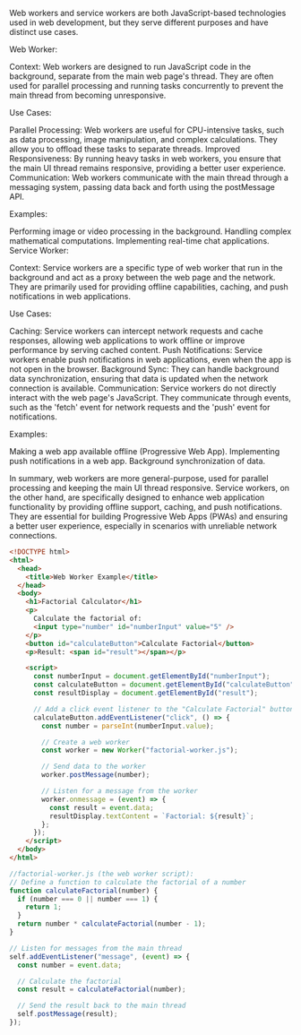 Web workers and service workers are both JavaScript-based technologies used in web development, but they serve different purposes and have distinct use cases.

Web Worker:

Context: Web workers are designed to run JavaScript code in the background, separate from the main web page's thread. They are often used for parallel processing and running tasks concurrently to prevent the main thread from becoming unresponsive.

Use Cases:

Parallel Processing: Web workers are useful for CPU-intensive tasks, such as data processing, image manipulation, and complex calculations. They allow you to offload these tasks to separate threads.
Improved Responsiveness: By running heavy tasks in web workers, you ensure that the main UI thread remains responsive, providing a better user experience.
Communication: Web workers communicate with the main thread through a messaging system, passing data back and forth using the postMessage API.

Examples:

Performing image or video processing in the background.
Handling complex mathematical computations.
Implementing real-time chat applications.
Service Worker:

Context: Service workers are a specific type of web worker that run in the background and act as a proxy between the web page and the network. They are primarily used for providing offline capabilities, caching, and push notifications in web applications.

Use Cases:

Caching: Service workers can intercept network requests and cache responses, allowing web applications to work offline or improve performance by serving cached content.
Push Notifications: Service workers enable push notifications in web applications, even when the app is not open in the browser.
Background Sync: They can handle background data synchronization, ensuring that data is updated when the network connection is available.
Communication: Service workers do not directly interact with the web page's JavaScript. They communicate through events, such as the 'fetch' event for network requests and the 'push' event for notifications.

Examples:

Making a web app available offline (Progressive Web App).
Implementing push notifications in a web app.
Background synchronization of data.

In summary, web workers are more general-purpose, used for parallel processing and keeping the main UI thread responsive. Service workers, on the other hand, are specifically designed to enhance web application functionality by providing offline support, caching, and push notifications. They are essential for building Progressive Web Apps (PWAs) and ensuring a better user experience, especially in scenarios with unreliable network connections.

```html
<!DOCTYPE html>
<html>
  <head>
    <title>Web Worker Example</title>
  </head>
  <body>
    <h1>Factorial Calculator</h1>
    <p>
      Calculate the factorial of:
      <input type="number" id="numberInput" value="5" />
    </p>
    <button id="calculateButton">Calculate Factorial</button>
    <p>Result: <span id="result"></span></p>

    <script>
      const numberInput = document.getElementById("numberInput");
      const calculateButton = document.getElementById("calculateButton");
      const resultDisplay = document.getElementById("result");

      // Add a click event listener to the "Calculate Factorial" button
      calculateButton.addEventListener("click", () => {
        const number = parseInt(numberInput.value);

        // Create a web worker
        const worker = new Worker("factorial-worker.js");

        // Send data to the worker
        worker.postMessage(number);

        // Listen for a message from the worker
        worker.onmessage = (event) => {
          const result = event.data;
          resultDisplay.textContent = `Factorial: ${result}`;
        };
      });
    </script>
  </body>
</html>
```

```js
//factorial-worker.js (the web worker script):
// Define a function to calculate the factorial of a number
function calculateFactorial(number) {
  if (number === 0 || number === 1) {
    return 1;
  }
  return number * calculateFactorial(number - 1);
}

// Listen for messages from the main thread
self.addEventListener("message", (event) => {
  const number = event.data;

  // Calculate the factorial
  const result = calculateFactorial(number);

  // Send the result back to the main thread
  self.postMessage(result);
});
```
